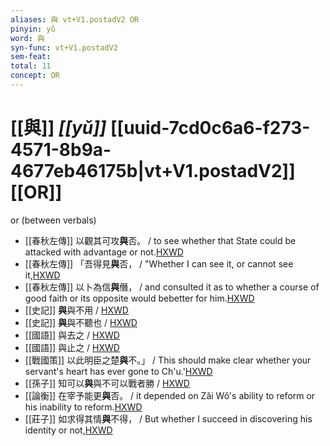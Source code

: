 ```yaml
---
aliases: 與 vt+V1.postadV2 OR
pinyin: yǔ
word: 與
syn-func: vt+V1.postadV2
sem-feat: 
total: 11
concept: OR 
---
```

# [[與]] *[[yǔ]]*  [[uuid-7cd0c6a6-f273-4571-8b9a-4677eb46175b|vt+V1.postadV2]] [[OR]]
or (between verbals)
 - [[春秋左傳]] 以觀其可攻**與**否。 / to see whether that State could be attacked with advantage or not.[HXWD](https://hxwd.org/textview.html?location=KR1e0001_tls_005-524a.4)
 - [[春秋左傳]] 「吾得見**與**否， / "Whether I can see it, or cannot see it,[HXWD](https://hxwd.org/textview.html?location=KR1e0001_tls_009-778a.6)
 - [[春秋左傳]] 以卜為信**與**僭， / and consulted it as to whether a course of good faith or its opposite would bebetter for him.[HXWD](https://hxwd.org/textview.html?location=KR1e0001_tls_010-614a.5)
 - [[史記]] **與**與不用
                     / [HXWD](https://hxwd.org/textview.html?location=KR2a0001_tls_092-13a.18)
 - [[史記]] **與**與不聽也
                     / [HXWD](https://hxwd.org/textview.html?location=KR2a0001_tls_092-13a.19)
 - [[國語]] 與去之 / [HXWD](https://hxwd.org/textview.html?location=KR2e0001_tls_005-7a.42)
 - [[國語]] 與止之 / [HXWD](https://hxwd.org/textview.html?location=KR2e0001_tls_005-7a.43)
 - [[戰國策]] 以此明臣之楚**與**不。」 / This should make clear whether your servant's heart has ever gone to Ch'u.'[HXWD](https://hxwd.org/textview.html?location=KR2e0003_tls_058-3a.1)
 - [[孫子]] 知可以**與**與不可以戰者勝 / [HXWD](https://hxwd.org/textview.html?location=KR3b0003_tls_003-6a.3)
 - [[論衡]] 在宰予能更**與**否。 / it depended on Zǎi Wǒ's ability to reform or his inability to reform.[HXWD](https://hxwd.org/textview.html?location=KR3j0080_tls_028-20a.15)
 - [[莊子]] 如求得其情**與**不得， / But whether I succeed in discovering his identity or not,[HXWD](https://hxwd.org/textview.html?location=KR5c0126_tls_002-4a.22)
